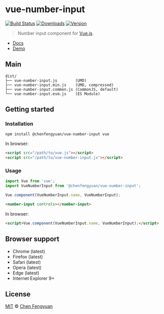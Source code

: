 # vue-number-input

[![Build Status](https://travis-ci.org/fengyuanchen/vue-number-input.svg)](https://travis-ci.org/fengyuanchen/vue-number-input) [![Downloads](https://img.shields.io/npm/dm/@chenfengyuan/vue-number-input.svg)](https://www.npmjs.com/package/@chenfengyuan/vue-number-input) [![Version](https://img.shields.io/npm/v/@chenfengyuan/vue-number-input.svg)](https://www.npmjs.com/package/@chenfengyuan/vue-number-input)

> Number input component for [Vue.js](https://vuejs.org/).

- [Docs](src/README.md)
- [Demo](https://fengyuanchen.github.io/vue-number-input)

## Main

```text
dist/
├── vue-number-input.js        (UMD)
├── vue-number-input.min.js    (UMD, compressed)
├── vue-number-input.common.js (CommonJS, default)
└── vue-number-input.esm.js    (ES Module)
```

## Getting started

### Installation

```shell
npm install @chenfengyuan/vue-number-input vue
```

In browser:

```html
<script src="/path/to/vue.js"></script>
<script src="/path/to/vue-number-input.js"></script>
```

### Usage

```js
import Vue from 'vue';
import VueNumberInput from '@chenfengyuan/vue-number-input';

Vue.component(VueNumberInput.name, VueNumberInput);
```

```html
<number-input controls></number-input>
```

In browser:

```html
<script>Vue.component(VueNumberInput.name, VueNumberInput);</script>
```

## Browser support

- Chrome (latest)
- Firefox (latest)
- Safari (latest)
- Opera (latest)
- Edge (latest)
- Internet Explorer 9+

## License

[MIT](https://opensource.org/licenses/MIT) © [Chen Fengyuan](https://chenfengyuan.com)
